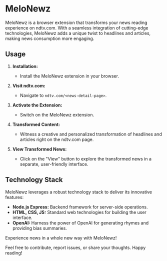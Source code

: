 # MeloNewz

MeloNewz is a browser extension that transforms your news reading experience on ndtv.com. With a seamless integration of cutting-edge technologies, MeloNewz adds a unique twist to headlines and articles, making news consumption more engaging.

## Usage

1. **Installation:**
   - Install the MeloNewz extension in your browser.

2. **Visit ndtv.com:**
   - Navigate to `ndtv.com/<news-detail-page>`.

3. **Activate the Extension:**
   - Switch on the MeloNewz extension.

4. **Transformed Content:**
   - Witness a creative and personalized transformation of headlines and articles right on the ndtv.com page.

5. **View Transformed News:**
   - Click on the "View" button to explore the transformed news in a separate, user-friendly interface.

## Technology Stack

MeloNewz leverages a robust technology stack to deliver its innovative features:

- **Node.js Express:** Backend framework for server-side operations.
- **HTML, CSS, JS:** Standard web technologies for building the user interface.
- **OpenAI:** Harness the power of OpenAI for generating rhymes and providing bias summaries.

Experience news in a whole new way with MeloNewz!

Feel free to contribute, report issues, or share your thoughts. Happy reading!
